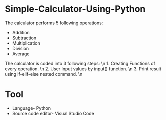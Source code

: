 # Simple-Calculator-Using-Python

The calculator performs 5 following operations:
* Addition
* Subtraction
* Multiplication
* Division
* Average

The calculator is coded into 3 following steps: \n
    1. Creating Functions of every operation. \n
    2. User Input values by input() function. \n
    3. Print result using if-elif-else nested command. \n

# Tool 
* Language- Python
* Source code editor- Visual Studio Code
